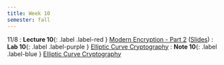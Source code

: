 ```yaml
---
title: Week 10
semester: fall
---
```


11/8
: **Lecture 10**{: .label .label-red } [Modern Encryption - Part 2](https://drive.google.com/file/d/12gfODNVUZomMLI65jvrO7aYYZzBI4Mj2/view?usp=share_link) ([Slides](https://docs.google.com/presentation/d/1Rgz6eoY74LiB_g5uanYH9n4YjvR1f-0PlThMj9DyiWo/edit?usp=sharing))
: **Lab 10**{: .label .label-purple } [Elliptic Curve Cryptography](https://datahub.berkeley.edu/hub/user-redirect/git-pull?repo=https%3A%2F%2Fgithub.com%2FCodebreakingAtCal%2FCodebreakingLabs&urlpath=tree%2FCodebreakingLabs%2FLab10%2Flab10.ipynb&branch=main)
: **Note 10**{: .label .label-blue } [Elliptic Curve Cryptography](https://codebreakingatcal.org/assets/notes/fa22/note10.pdf)